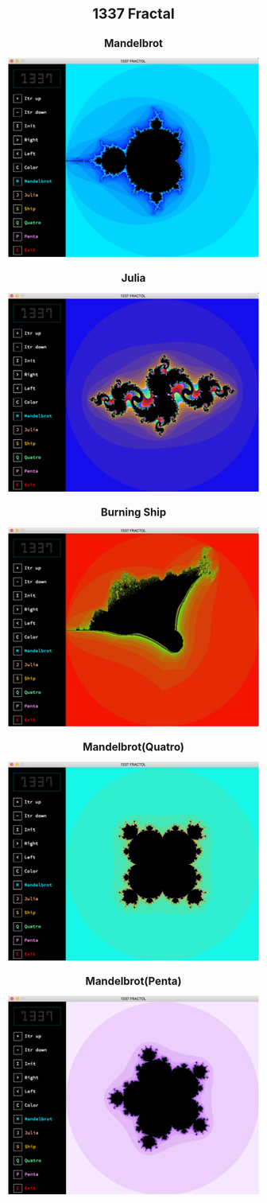
<h1 align="center">1337 Fractal</h1>
<h2 align="center">Mandelbrot</h2>
<img align="center" src="https://github.com/azertfx/fractol/blob/master/screenshots/mandelbrot.png">
<h2 align="center">Julia</h2>
<img align="center" src="https://github.com/azertfx/fractol/blob/master/screenshots/julia.png">
<h2 align="center">Burning Ship</h2>
<img align="center" src="https://github.com/azertfx/fractol/blob/master/screenshots/ship.png">
<h2 align="center">Mandelbrot(Quatro)</h2>
<img align="center" src="https://github.com/azertfx/fractol/blob/master/screenshots/quatro.png">
<h2 align="center">Mandelbrot(Penta)</h2>
<img align="center" src="https://github.com/azertfx/fractol/blob/master/screenshots/penta.png">
